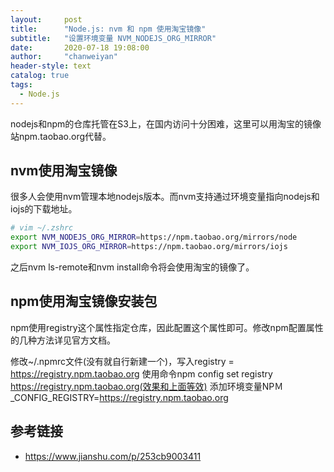 ```yaml
---
layout:     post
title:      "Node.js: nvm 和 npm 使用淘宝镜像"
subtitle:   "设置环境变量 NVM_NODEJS_ORG_MIRROR"
date:       2020-07-18 19:08:00
author:     "chanweiyan"
header-style: text
catalog: true
tags:
  - Node.js
---
```


nodejs和npm的仓库托管在S3上，在国内访问十分困难，这里可以用淘宝的镜像站npm.taobao.org代替。

## nvm使用淘宝镜像

很多人会使用nvm管理本地nodejs版本。而nvm支持通过环境变量指向nodejs和iojs的下载地址。

```bash
# vim ~/.zshrc
export NVM_NODEJS_ORG_MIRROR=https://npm.taobao.org/mirrors/node
export NVM_IOJS_ORG_MIRROR=https://npm.taobao.org/mirrors/iojs
```

之后nvm ls-remote和nvm install命令将会使用淘宝的镜像了。

## npm使用淘宝镜像安装包

npm使用registry这个属性指定仓库，因此配置这个属性即可。修改npm配置属性的几种方法详见官方文档。

修改~/.npmrc文件(没有就自行新建一个)，写入registry = https://registry.npm.taobao.org
使用命令npm config set registry https://registry.npm.taobao.org(效果和上面等效)
添加环境变量NPＭ_CONFIG_REGISTRY=https://registry.npm.taobao.org

## 参考链接

* https://www.jianshu.com/p/253cb9003411
